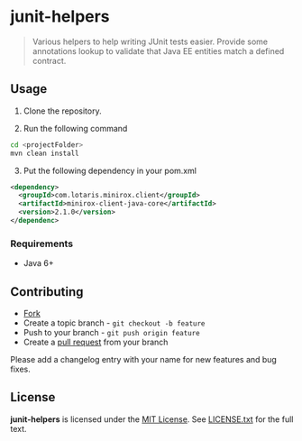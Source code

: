 # junit-helpers

> Various helpers to help writing JUnit tests easier. Provide some annotations lookup to validate that Java EE entities match a defined contract.

## Usage

1. Clone the repository.

2. Run the following command

```bash
cd <projectFolder>
mvn clean install
```

3. Put the following dependency in your pom.xml

```xml
<dependency>
  <groupId>com.lotaris.minirox.client</groupId>
  <artifactId>minirox-client-java-core</artifactId>
  <version>2.1.0</version>
</dependenc>
```

### Requirements

* Java 6+

## Contributing

* [Fork](https://help.github.com/articles/fork-a-repo)
* Create a topic branch - `git checkout -b feature`
* Push to your branch - `git push origin feature`
* Create a [pull request](http://help.github.com/pull-requests/) from your branch

Please add a changelog entry with your name for new features and bug fixes.

## License

**junit-helpers** is licensed under the [MIT License](http://opensource.org/licenses/MIT).
See [LICENSE.txt](LICENSE.txt) for the full text.
